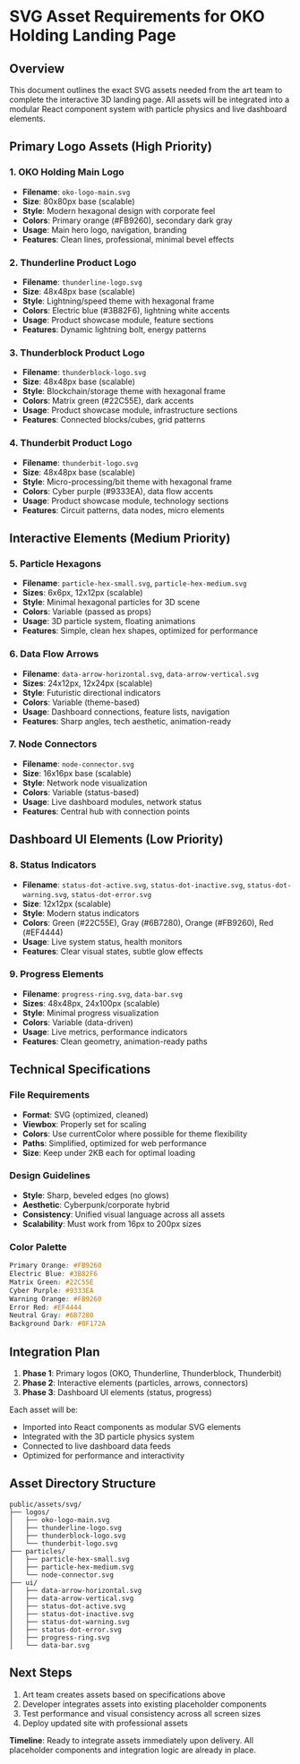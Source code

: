 # SVG Asset Requirements for OKO Holding Landing Page

## Overview
This document outlines the exact SVG assets needed from the art team to complete the interactive 3D landing page. All assets will be integrated into a modular React component system with particle physics and live dashboard elements.

## Primary Logo Assets (High Priority)

### 1. OKO Holding Main Logo
- **Filename**: `oko-logo-main.svg`
- **Size**: 80x80px base (scalable)
- **Style**: Modern hexagonal design with corporate feel
- **Colors**: Primary orange (#FB9260), secondary dark gray
- **Usage**: Main hero logo, navigation, branding
- **Features**: Clean lines, professional, minimal bevel effects

### 2. Thunderline Product Logo
- **Filename**: `thunderline-logo.svg`  
- **Size**: 48x48px base (scalable)
- **Style**: Lightning/speed theme with hexagonal frame
- **Colors**: Electric blue (#3B82F6), lightning white accents
- **Usage**: Product showcase module, feature sections
- **Features**: Dynamic lightning bolt, energy patterns

### 3. Thunderblock Product Logo
- **Filename**: `thunderblock-logo.svg`
- **Size**: 48x48px base (scalable)
- **Style**: Blockchain/storage theme with hexagonal frame
- **Colors**: Matrix green (#22C55E), dark accents
- **Usage**: Product showcase module, infrastructure sections
- **Features**: Connected blocks/cubes, grid patterns

### 4. Thunderbit Product Logo
- **Filename**: `thunderbit-logo.svg`
- **Size**: 48x48px base (scalable)
- **Style**: Micro-processing/bit theme with hexagonal frame
- **Colors**: Cyber purple (#9333EA), data flow accents
- **Usage**: Product showcase module, technology sections
- **Features**: Circuit patterns, data nodes, micro elements

## Interactive Elements (Medium Priority)

### 5. Particle Hexagons
- **Filename**: `particle-hex-small.svg`, `particle-hex-medium.svg`
- **Sizes**: 6x6px, 12x12px (scalable)
- **Style**: Minimal hexagonal particles for 3D scene
- **Colors**: Variable (passed as props)
- **Usage**: 3D particle system, floating animations
- **Features**: Simple, clean hex shapes, optimized for performance

### 6. Data Flow Arrows
- **Filename**: `data-arrow-horizontal.svg`, `data-arrow-vertical.svg`
- **Sizes**: 24x12px, 12x24px (scalable)
- **Style**: Futuristic directional indicators
- **Colors**: Variable (theme-based)
- **Usage**: Dashboard connections, feature lists, navigation
- **Features**: Sharp angles, tech aesthetic, animation-ready

### 7. Node Connectors
- **Filename**: `node-connector.svg`
- **Size**: 16x16px base (scalable)
- **Style**: Network node visualization
- **Colors**: Variable (status-based)
- **Usage**: Live dashboard modules, network status
- **Features**: Central hub with connection points

## Dashboard UI Elements (Low Priority)

### 8. Status Indicators
- **Filename**: `status-dot-active.svg`, `status-dot-inactive.svg`, `status-dot-warning.svg`, `status-dot-error.svg`
- **Size**: 12x12px (scalable)
- **Style**: Modern status indicators
- **Colors**: Green (#22C55E), Gray (#6B7280), Orange (#FB9260), Red (#EF4444)
- **Usage**: Live system status, health monitors
- **Features**: Clear visual states, subtle glow effects

### 9. Progress Elements
- **Filename**: `progress-ring.svg`, `data-bar.svg`
- **Sizes**: 48x48px, 24x100px (scalable)
- **Style**: Minimal progress visualization
- **Colors**: Variable (data-driven)
- **Usage**: Live metrics, performance indicators
- **Features**: Clean geometry, animation-ready paths

## Technical Specifications

### File Requirements
- **Format**: SVG (optimized, cleaned)
- **Viewbox**: Properly set for scaling
- **Colors**: Use currentColor where possible for theme flexibility
- **Paths**: Simplified, optimized for web performance
- **Size**: Keep under 2KB each for optimal loading

### Design Guidelines
- **Style**: Sharp, beveled edges (no glows)
- **Aesthetic**: Cyberpunk/corporate hybrid
- **Consistency**: Unified visual language across all assets
- **Scalability**: Must work from 16px to 200px sizes

### Color Palette
```css
Primary Orange: #FB9260
Electric Blue: #3B82F6  
Matrix Green: #22C55E
Cyber Purple: #9333EA
Warning Orange: #FB9260
Error Red: #EF4444
Neutral Gray: #6B7280
Background Dark: #0F172A
```

## Integration Plan

1. **Phase 1**: Primary logos (OKO, Thunderline, Thunderblock, Thunderbit)
2. **Phase 2**: Interactive elements (particles, arrows, connectors)
3. **Phase 3**: Dashboard UI elements (status, progress)

Each asset will be:
- Imported into React components as modular SVG elements
- Integrated with the 3D particle physics system
- Connected to live dashboard data feeds
- Optimized for performance and interactivity

## Asset Directory Structure
```
public/assets/svg/
├── logos/
│   ├── oko-logo-main.svg
│   ├── thunderline-logo.svg
│   ├── thunderblock-logo.svg
│   └── thunderbit-logo.svg
├── particles/
│   ├── particle-hex-small.svg
│   ├── particle-hex-medium.svg
│   └── node-connector.svg
├── ui/
│   ├── data-arrow-horizontal.svg
│   ├── data-arrow-vertical.svg
│   ├── status-dot-active.svg
│   ├── status-dot-inactive.svg
│   ├── status-dot-warning.svg
│   ├── status-dot-error.svg
│   ├── progress-ring.svg
│   └── data-bar.svg
```

## Next Steps
1. Art team creates assets based on specifications above
2. Developer integrates assets into existing placeholder components
3. Test performance and visual consistency across all screen sizes
4. Deploy updated site with professional assets

**Timeline**: Ready to integrate assets immediately upon delivery. All placeholder components and integration logic are already in place.
